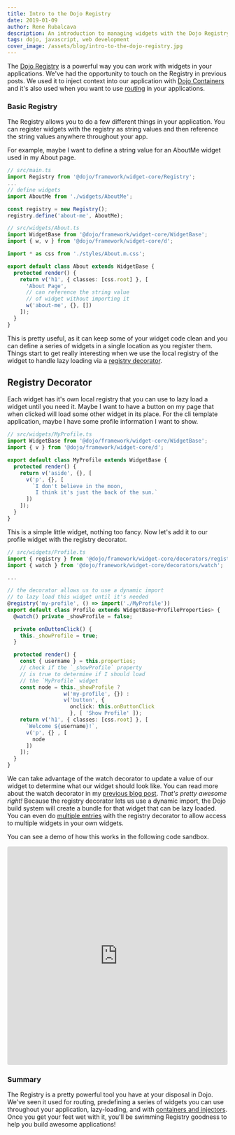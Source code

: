 ```yaml
---
title: Intro to the Dojo Registry
date: 2019-01-09
author: Rene Rubalcava
description: An introduction to managing widgets with the Dojo Registry
tags: dojo, javascript, web development
cover_image: /assets/blog/intro-to-the-dojo-registry.jpg
---
```


The [Dojo Registry](https://dojo.io/docs/index.html#doc--dojo__framework__v4_0_0__src__widget-core__README_md___registry) is a powerful way you can work with widgets in your applications. We've had the opportunity to touch on the Registry in previous posts. We used it to inject context into our application with [Dojo Containers](https://learn-dojo.com/dojo-containers/) and it's also used when you want to use [routing](https://learn-dojo.com/dojo-cli-template-app/) in your applications.

### Basic Registry

The Registry allows you to do a few different things in your application. You can register widgets with the registry as string values and then reference the string values anywhere throughout your app.

For example, maybe I want to define a string value for an AboutMe widget used in my About page.

```ts
// src/main.ts
import Registry from '@dojo/framework/widget-core/Registry';
...
// define widgets
import AboutMe from './widgets/AboutMe';

const registry = new Registry();
registry.define('about-me', AboutMe);

// src/widgets/About.ts
import WidgetBase from '@dojo/framework/widget-core/WidgetBase';
import { w, v } from '@dojo/framework/widget-core/d';

import * as css from './styles/About.m.css';

export default class About extends WidgetBase {
  protected render() {
    return v('h1', { classes: [css.root] }, [
      'About Page',
      // can reference the string value
      // of widget without importing it
      w('about-me', {}, [])
    ]);
  }
}
```

This is pretty useful, as it can keep some of your widget code clean and you can define a series of widgets in a single location as you register them. Things start to get really interesting when we use the local registry of the widget to handle lazy loading via a [registry decorator](https://dojo.io/docs/index.html#doc--dojo__framework__v4_0_0__src__widget-core__README_md___registry-decorator).

## Registry Decorator

Each widget has it's own local registry that you can use to lazy load a widget until you need it. Maybe I want to have a button on my page that when clicked will load some other widget in its place. For the cli template application, maybe I have some profile information I want to show.

```ts
// src/widgets/MyProfile.ts
import WidgetBase from '@dojo/framework/widget-core/WidgetBase';
import { v } from '@dojo/framework/widget-core/d';

export default class MyProfile extends WidgetBase {
  protected render() {
    return v('aside', {}, [
      v('p', {}, [
        `I don't believe in the moon,
         I think it's just the back of the sun.`
      ])
    ]);
  }
}
```

This is a simple little widget, nothing too fancy. Now let's add it to our profile widget with the registry decorator.

```ts
// src/widgets/Profile.ts
import { registry } from '@dojo/framework/widget-core/decorators/registry';
import { watch } from '@dojo/framework/widget-core/decorators/watch';

...

// the decorator allows us to use a dynamic import
// to lazy load this widget until it's needed
@registry('my-profile', () => import('./MyProfile'))
export default class Profile extends WidgetBase<ProfileProperties> {
  @watch() private _showProfile = false;

  private onButtonClick() {
    this._showProfile = true;
  }

  protected render() {
    const { username } = this.properties;
    // check if the `_showProfile` property
    // is true to determine if I should load
    // the `MyProfile` widget
    const node = this._showProfile ?
                  w('my-profile', {}) :
                  v('button', {
                    onclick: this.onButtonClick
                    }, [ 'Show Profile' ]);
    return v('h1', { classes: [css.root] }, [
      `Welcome ${username}!`,
      v('p', {} , [
        node
      ])
    ]);
  }
}
```

We can take advantage of the watch decorator to update a value of our widget to determine what our widget should look like. You can read more about the watch decorator in my [previous blog post](https://learn-dojo.com/watch-for-property-changes-in-widgets/). _That's pretty awesome right!_ Because the registry decorator lets us use a dynamic import, the Dojo build system will create a bundle for that widget that can be lazy loaded. You can even do [multiple entries](https://dojo.io/docs/index.html#doc--dojo__framework__v4_0_0__src__widget-core__README_md___registry-decorator) with the registry decorator to allow access to multiple widgets in your own widgets.

You can see a demo of how this works in the following code sandbox.

<iframe src="https://codesandbox.io/embed/k5j1wllrv" style="width:100%; height:500px; border:0; border-radius: 4px; overflow:hidden;" sandbox="allow-modals allow-forms allow-popups allow-scripts allow-same-origin"></iframe>

### Summary

The Registry is a pretty powerful tool you have at your disposal in Dojo. We've seen it used for routing, predefining a series of widgets you can use throughout your application, lazy-loading, and with [containers and injectors](https://dojo.io/docs/index.html#doc--dojo__framework__v4_0_0__src__widget-core__README_md___containers--injectors). Once you get your feet wet with it, you'll be swimming Registry goodness to help you build awesome applications!

